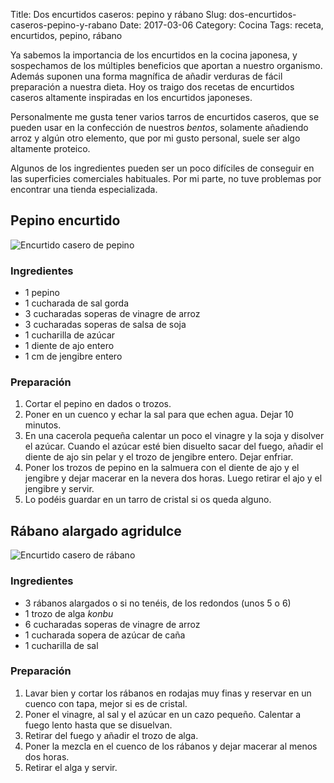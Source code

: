 Title: Dos encurtidos caseros: pepino y rábano
Slug: dos-encurtidos-caseros-pepino-y-rabano
Date: 2017-03-06
Category: Cocina
Tags: receta, encurtidos, pepino, rábano



Ya sabemos la importancia de los encurtidos en la cocina japonesa, y sospechamos de los múltiples beneficios que aportan a nuestro organismo. Además suponen una forma magnífica de añadir verduras de fácil preparación a nuestra dieta. Hoy os traigo dos recetas de encurtidos caseros altamente inspiradas en los encurtidos japoneses.

Personalmente me gusta tener varios tarros de encurtidos caseros, que se pueden usar en la confección de nuestros *bentos*, solamente añadiendo arroz y algún otro elemento, que por mi gusto personal, suele ser algo altamente proteico.

Algunos de los ingredientes pueden ser un poco difíciles de conseguir en las superficies comerciales habituales. Por mi parte, no tuve problemas por encontrar una tienda especializada.

## Pepino encurtido

![Encurtido casero de pepino]({static}/images/encurtido_casero_pepino.jpg)

### Ingredientes

* 1 pepino
* 1 cucharada de sal gorda
* 3 cucharadas soperas de vinagre de arroz
* 3 cucharadas soperas de salsa de soja
* 1 cucharilla de azúcar
* 1 diente de ajo entero
* 1 cm de jengibre entero

### Preparación

1. Cortar el pepino en dados o trozos.
2. Poner en un cuenco y echar la sal para que echen agua. Dejar 10 minutos.
3. En una cacerola pequeña calentar un poco el vinagre y la soja y disolver el azúcar. Cuando el azúcar esté bien disuelto sacar del fuego, añadir el diente de ajo sin pelar y el trozo de jengibre entero. Dejar enfriar.
4. Poner los trozos de pepino en la salmuera con el diente de ajo y el jengibre y dejar macerar en la nevera dos horas. Luego retirar el ajo y el jengibre y servir.
5. Lo podéis guardar en un tarro de cristal si os queda alguno.

## Rábano alargado agridulce

![Encurtido casero de rábano]({static}/images/encurtido_casero_rabano.jpg)

### Ingredientes

* 3 rábanos alargados o si no tenéis, de los redondos (unos 5 o 6)
* 1 trozo de alga *konbu*
* 6 cucharadas soperas de vinagre de arroz
* 1 cucharada sopera de azúcar de caña
* 1 cucharilla de sal

### Preparación

1. Lavar bien y cortar los rábanos en rodajas muy finas y reservar en un cuenco con tapa, mejor si es de cristal.
2. Poner el vinagre, al sal y el azúcar en un cazo pequeño. Calentar a fuego lento hasta que se disuelvan.
3. Retirar del fuego y añadir el trozo de alga.
4. Poner la mezcla en el cuenco de los rábanos y dejar macerar al menos dos horas.
5. Retirar el alga y servir.
